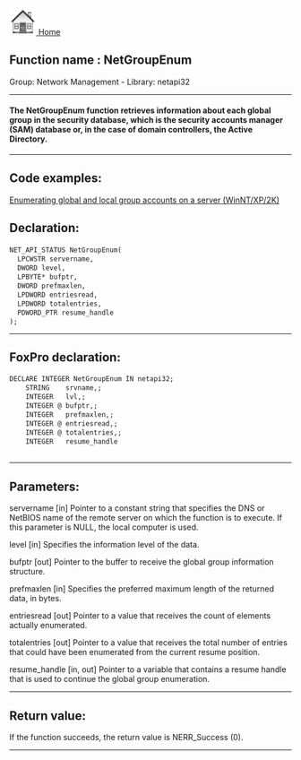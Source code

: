 [<img src="../../images/home.png"> Home ](https://github.com/VFPX/Win32API)  

## Function name : NetGroupEnum
Group: Network Management - Library: netapi32    
***  


#### The NetGroupEnum function retrieves information about each global group in the security database, which is the security accounts manager (SAM) database or, in the case of domain controllers, the Active Directory.
***  


## Code examples:
[Enumerating global and local group accounts on a server (WinNT/XP/2K)](../../samples/sample_411.md)  

## Declaration:
```foxpro  
NET_API_STATUS NetGroupEnum(
  LPCWSTR servername,
  DWORD level,
  LPBYTE* bufptr,
  DWORD prefmaxlen,
  LPDWORD entriesread,
  LPDWORD totalentries,
  PDWORD_PTR resume_handle
);  
```  
***  


## FoxPro declaration:
```foxpro  
DECLARE INTEGER NetGroupEnum IN netapi32;
	STRING    srvname,;
	INTEGER   lvl,;
	INTEGER @ bufptr,;
	INTEGER   prefmaxlen,;
	INTEGER @ entriesread,;
	INTEGER @ totalentries,;
	INTEGER   resume_handle
  
```  
***  


## Parameters:
servername 
[in] Pointer to a constant string that specifies the DNS or NetBIOS name of the remote server on which the function is to execute. If this parameter is NULL, the local computer is used. 

level 
[in] Specifies the information level of the data.

bufptr 
[out] Pointer to the buffer to receive the global group information structure.

prefmaxlen 
[in] Specifies the preferred maximum length of the returned data, in bytes.

entriesread 
[out] Pointer to a value that receives the count of elements actually enumerated. 

totalentries 
[out] Pointer to a value that receives the total number of entries that could have been enumerated from the current resume position. 

resume_handle 
[in, out] Pointer to a variable that contains a resume handle that is used to continue the global group enumeration.   
***  


## Return value:
If the function succeeds, the return value is NERR_Success (0).  
***  

